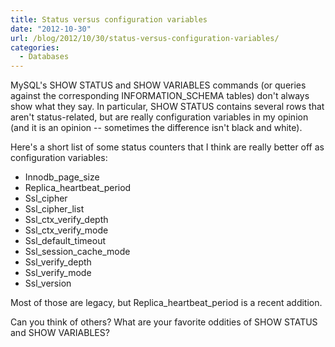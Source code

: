 ```yaml
---
title: Status versus configuration variables
date: "2012-10-30"
url: /blog/2012/10/30/status-versus-configuration-variables/
categories:
  - Databases
---
```

MySQL's SHOW STATUS and SHOW VARIABLES commands (or queries against the corresponding INFORMATION_SCHEMA tables) don't always show what they say. In particular, SHOW STATUS contains several rows that aren't status-related, but are really configuration variables in my opinion (and it is an opinion -- sometimes the difference isn't black and white).

Here's a short list of some status counters that I think are really better off as configuration variables:

*   Innodb\_page\_size
*   Replica\_heartbeat\_period
*   Ssl_cipher
*   Ssl\_cipher\_list
*   Ssl\_ctx\_verify_depth
*   Ssl\_ctx\_verify_mode
*   Ssl\_default\_timeout
*   Ssl\_session\_cache_mode
*   Ssl\_verify\_depth
*   Ssl\_verify\_mode
*   Ssl_version

Most of those are legacy, but Replica\_heartbeat\_period is a recent addition.

Can you think of others? What are your favorite oddities of SHOW STATUS and SHOW VARIABLES?


